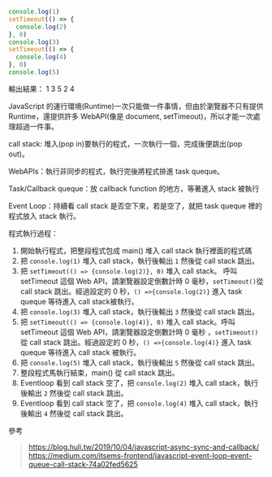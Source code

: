 ``` js
console.log(1)
setTimeout(() => {
  console.log(2)
}, 0)
console.log(3)
setTimeout(() => {
  console.log(4)
}, 0)
console.log(5)
```

輸出結果：
1
3
5
2
4

JavaScript 的運行環境(Runtime)一次只能做一件事情，但由於瀏覽器不只有提供 Runtime，還提供許多 WebAPI(像是 document, setTimeout)，所以才能一次處理超過一件事。

call stack: 堆入(pop in)要執行的程式，一次執行一個，完成後便跳出(pop out)。

WebAPIs：執行非同步的程式，執行完後將程式排進 task queque。

Task/Callback queque：放 callback function 的地方，等著進入 stack 被執行

Event Loop：持續看 call stack 是否空下來，若是空了，就把 task queque 裡的程式放入 stack 執行。

程式執行過程：

1. 開始執行程式，把整段程式包成 main() 堆入 call stack 執行裡面的程式碼
2. 把 `console.log(1)` 堆入 call stack，執行後輸出 `1` 然後從 call stack 跳出。 
3. 把 `setTimeout(() => {console.log(2)}, 0)` 堆入 call stack。 呼叫 setTimeout 這個 Web API，請瀏覽器設定倒數計時 0 毫秒，`setTimeout()`從 call stack 跳出。經過設定的 0 秒，`() =>{console.log(2)}` 進入 task queque 等待進入 call stack被執行。
4. 把 `console.log(3)` 堆入 call stack，執行後輸出 `3` 然後從 call stack 跳出。
5. 把 `setTimeout(() => {console.log(4)}, 0)` 堆入 call stack。呼叫 setTimeout 這個 Web API，請瀏覽器設定倒數計時 0 毫秒 ，`setTimeout()`從 call stack 跳出。經過設定的 0 秒，`() =>{console.log(4)}` 進入 task queque 等待進入 call stack 被執行。
6. 把 `console.log(5)` 堆入 call stack，執行後輸出 `5` 然後從 call stack 跳出。
7. 整段程式馬執行結束，main() 從 call stack 跳出。
8. Eventloop 看到 call stack 空了，把 `console.log(2)` 堆入 call stack，執行後輸出 `2` 然後從 call stack 跳出。 
9. Eventloop 看到 call stack 空了，把 `console.log(4)` 堆入 call stack，執行後輸出 `4` 然後從 call stack 跳出。


參考
>https://blog.huli.tw/2019/10/04/javascript-async-sync-and-callback/
>https://medium.com/itsems-frontend/javascript-event-loop-event-queue-call-stack-74a02fed5625